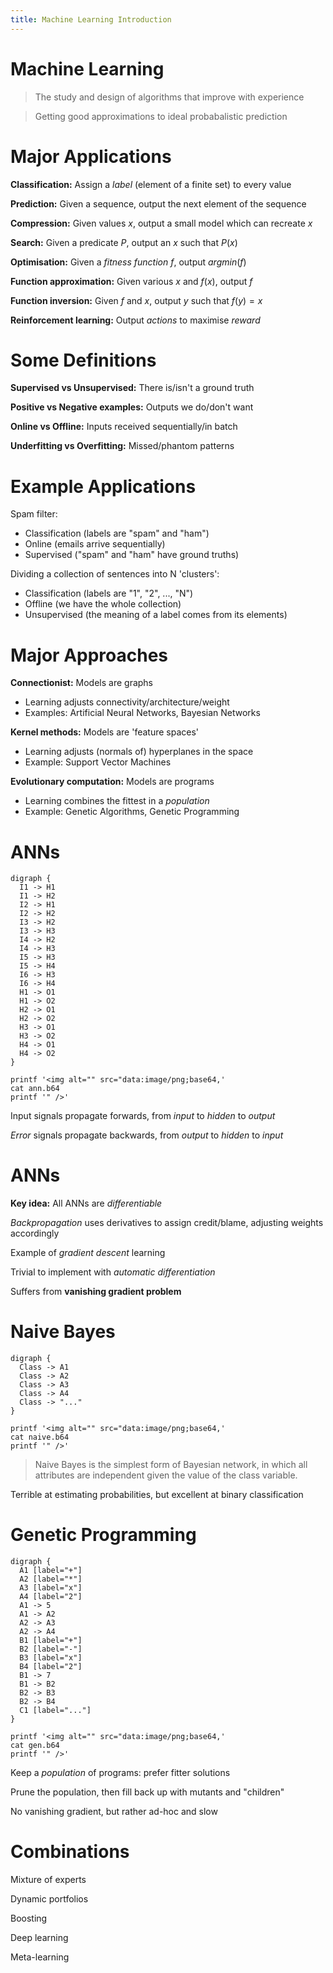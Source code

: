 ```yaml
---
title: Machine Learning Introduction
---
```


# Machine Learning #

<!-- Umar Syed -->

> The study and design of algorithms that improve with experience

<!-- Ray Solomonoff -->

> Getting good approximations to ideal probabalistic prediction

# Major Applications #

**Classification:** Assign a *label* (element of a finite set) to every value

**Prediction:** Given a sequence, output the next element of the sequence

**Compression:** Given values $x$, output a small model which can recreate $x$

**Search:** Given a predicate $P$, output an $x$ such that $P(x)$

**Optimisation:** Given a *fitness function* $f$, output $argmin(f)$

**Function approximation:** Given various $x$ and $f(x)$, output $f$

**Function inversion:** Given $f$ and $x$, output $y$ such that $f(y) = x$

**Reinforcement learning:** Output *actions* to maximise $reward$

# Some Definitions #

**Supervised vs Unsupervised:** There is/isn't a ground truth

**Positive vs Negative examples:** Outputs we do/don't want

<!-- For example: separate cats from dogs vs clustering -->

**Online vs Offline:** Inputs received sequentially/in batch

**Underfitting vs Overfitting:** Missed/phantom patterns

# Example Applications #

Spam filter:

 - Classification (labels are "spam" and "ham")
 - Online (emails arrive sequentially)
 - Supervised ("spam" and "ham" have ground truths)

Dividing a collection of sentences into N 'clusters':

 - Classification (labels are "1", "2", ..., "N")
 - Offline (we have the whole collection)
 - Unsupervised (the meaning of a label comes from its elements)

# Major Approaches #

**Connectionist:** Models are graphs

 - Learning adjusts connectivity/architecture/weight
 - Examples: Artificial Neural Networks, Bayesian Networks

**Kernel methods:** Models are 'feature spaces'

<!-- Dot-product spaces (similarity) OR distance spaces (dissimilarity) -->

 - Learning adjusts (normals of) hyperplanes in the space
 - Example: Support Vector Machines

**Evolutionary computation:** Models are programs

 - Learning combines the fittest in a *population*
 - Example: Genetic Algorithms, Genetic Programming

# ANNs #

```{pipe="dot -Tpng | base64 -w 0 > ann.b64"}
digraph {
  I1 -> H1
  I1 -> H2
  I2 -> H1
  I2 -> H2
  I3 -> H2
  I3 -> H3
  I4 -> H2
  I4 -> H3
  I5 -> H3
  I5 -> H4
  I6 -> H3
  I6 -> H4
  H1 -> O1
  H1 -> O2
  H2 -> O1
  H2 -> O2
  H3 -> O1
  H3 -> O2
  H4 -> O1
  H4 -> O2
}
```

```{.unwrap pipe="sh | pandoc -f markdown -t json" align="center"}
printf '<img alt="" src="data:image/png;base64,'
cat ann.b64
printf '" />'
```

Input signals propagate forwards, from *input* to *hidden* to *output*

*Error* signals propagate backwards, from *output* to *hidden* to *input*

# ANNs #

**Key idea:** All ANNs are *differentiable*

*Backpropagation* uses derivatives to assign credit/blame, adjusting weights accordingly

Example of *gradient descent* learning

Trivial to implement with *automatic differentiation*

Suffers from **vanishing gradient problem**

# Naive Bayes #

```{pipe="dot -Tpng | base64 -w 0 > naive.b64"}
digraph {
  Class -> A1
  Class -> A2
  Class -> A3
  Class -> A4
  Class -> "..."
}
```

```{.unwrap pipe="sh | pandoc -f markdown -t json" align="center"}
printf '<img alt="" src="data:image/png;base64,'
cat naive.b64
printf '" />'
```

> Naive Bayes is the simplest form of Bayesian network, in which all attributes are independent given the value of the class variable.

Terrible at estimating probabilities, but excellent at binary classification

<!--

Bayes: $p(c|E) = {p(E|c)\*p(c) \over p(E)}$

Naive bayes: $f(E) = {p(C = L1) \over p(C = L2)} \* PRODUCT{i=1, n} of {p(xi | C = L1) \over p(xi | C = L2)}$

Because: p(E|c) = p(x1, x2, ..., xn|c) = PRODUCT{i=1, n} p(xi|c)

-->

# Genetic Programming #

```{pipe="dot -Tpng | base64 -w 0 > gen.b64"}
digraph {
  A1 [label="+"]
  A2 [label="*"]
  A3 [label="x"]
  A4 [label="2"]
  A1 -> 5
  A1 -> A2
  A2 -> A3
  A2 -> A4
  B1 [label="+"]
  B2 [label="-"]
  B3 [label="x"]
  B4 [label="2"]
  B1 -> 7
  B1 -> B2
  B2 -> B3
  B2 -> B4
  C1 [label="..."]
}
```

```{.unwrap pipe="sh | pandoc -f markdown -t json" align="center"}
printf '<img alt="" src="data:image/png;base64,'
cat gen.b64
printf '" />'
```

Keep a *population* of programs: prefer fitter solutions

Prune the population, then fill back up with mutants and "children"

No vanishing gradient, but rather ad-hoc and slow

# Combinations #

Mixture of experts

Dynamic portfolios

Boosting

Deep learning

Meta-learning
